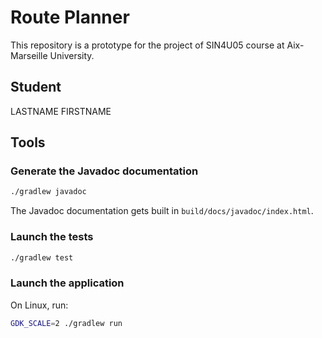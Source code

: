 # Route Planner

This repository is a prototype for the project of SIN4U05 course at Aix-Marseille University.

## Student

LASTNAME FIRSTNAME

## Tools

### Generate the Javadoc documentation

```bash
./gradlew javadoc
```

The Javadoc documentation gets built in `build/docs/javadoc/index.html`.

### Launch the tests

```bash
./gradlew test
```

### Launch the application

On Linux, run:
```bash
GDK_SCALE=2 ./gradlew run
```

